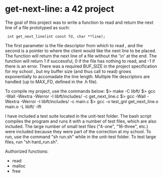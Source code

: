 # get-next-line: a 42 project

The goal of this project was to write a function to read and return the next line of a file prototyped as such:
```
￼int get_next_line(int const fd, char **line);
```

The first parameter is the file descriptor from which to read
, and the second is a pointer to where the client would like the next line to be placed.
The function will return the next line of a file without the '\n' at the end. 
The function will return 1 if successful, 0 if the file has nothing to read, and -1 if there is an error. 
There was a required BUF_SIZE in the project specification for my school
, but my buffer size (and thus call to read) grows exponentially to accomadate the line length.
Multiple file descriptors are handled (up to MAX_FD, defined in the .h file). 

To compile my project, use the commands below: 
$> make -C libft/
$> gcc -Wall -Wextra -Werror -I libft/includes/ -c get_next_line.c
$> gcc -Wall -Wextra -Werror -I libft/includes/ -c main.c
$> gcc -o test_gnl get_next_line.o main.o -L libft/ -lft

I have included a test suite located in the unit-test folder.
The bash script compiles the program and runs it with a number of test files, which are also included. 
The large number of small test files ("4-one", "16-three", etc.)
were included because they were part of the correction at my school. 
To run, use the command "sh run.sh" while in the unit-test folder. To test large files, run "sh hard_run.sh". 

Authorized functions: 
- read
- malloc
- free
